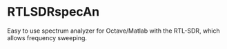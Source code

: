 # RTLSDRspecAn
Easy to use spectrum analyzer for Octave/Matlab with the RTL-SDR, which allows frequency sweeping. 
